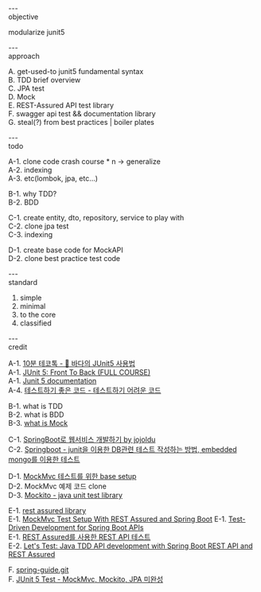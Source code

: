 
---\
objective

modularize junit5


---\
approach

A. get-used-to junit5 fundamental syntax\
B. TDD brief overview\
C. JPA test\
D. Mock\
E. REST-Assured API test library\
F. swagger api test && documentation library\
G. steal(?) from best practices | boiler plates



---\
todo

A-1. clone code crash course * n -> generalize\
A-2. indexing\
A-3. etc(lombok, jpa, etc...)


B-1. why TDD?\
B-2. BDD

C-1. create entity, dto, repository, service to play with\
C-2. clone jpa test\
C-3. indexing

D-1. create base code for MockAPI\
D-2. clone best practice test code 

---\
standard

1. simple
2. minimal
3. to the core
4. classified


---\
credit

A-1. [10분 테코톡 - 🌊 바다의 JUnit5 사용법](https://www.youtube.com/watch?v=EwI3E9Natcw&ab_channel=%EC%9A%B0%EC%95%84%ED%95%9CTech) \
A-1. [JUnit 5: Front To Back (FULL COURSE)](https://www.youtube.com/watch?v=-RW_hyAtujo&ab_channel=Mannodermaus) \
A-1. [Junit 5 documentation](https://junit.org/junit5/docs/current/user-guide/)  
A-4. [테스트하기 좋은 코드 - 테스트하기 어려운 코드](https://jojoldu.tistory.com/674)
 
B-1. what is TDD\
B-2. what is BDD\
B-3. [what is Mock](https://happy-coding-day.tistory.com/entry/Mock-%EA%B0%9D%EC%B2%B4%EB%9E%80-%EB%AC%B4%EC%97%87%EC%9D%BC%EA%B9%8C-%EC%99%9C-%EC%8D%A8%EC%95%BC%EB%90%A0%EA%B9%8C)

C-1. [SpringBoot로 웹서비스 개발하기 by jojoldu](https://github.com/jojoldu/springboot-webservice) \
C-2. [Springboot - junit을 이용한 DB관련 테스트 작성하는 방법, embedded mongo를 이용한 테스트](https://coding-start.tistory.com/323?category=738631)

D-1. [MockMvc 테스트를 위한 base setup](https://github.com/jojoldu/springboot-webservice) \
D-2. MockMvc 예제 코드 clone\
D-3. [Mockito - java unit test library](https://site.mockito.org/)

E-1. [rest assured library](https://github.com/rest-assured/rest-assured) \
E-1. [MockMvc Test Setup With REST Assured and Spring Boot](https://www.youtube.com/watch?v=1rkoFTxJhNk&ab_channel=rieckpil)
E-1. [Test-Driven Development for Spring Boot APIs](https://stackabuse.com/test-driven-development-for-spring-boot-apis/) \
E-1. [REST Assured를 사용한 REST API 테스트](https://beenlife.tistory.com/34) \
E-2. [Let's Test: Java TDD API development with Spring Boot REST API and REST Assured](https://www.youtube.com/watch?v=_ITXlWsH2oc&ab_channel=DevXplaining)


F. [spring-guide.git](https://github.com/cheese10yun/spring-guide/blob/master/docs/test-guide.md) \
F. [JUnit 5 Test - MockMvc, Mockito, JPA 미완성](https://theheydaze.tistory.com/218?category=935990)